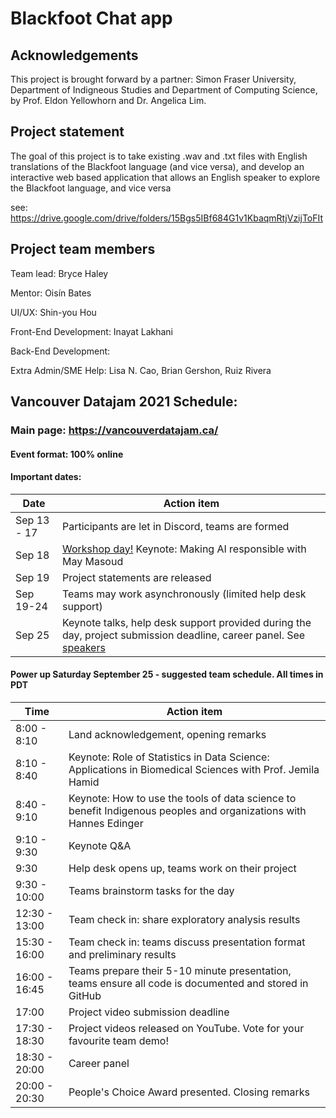 # Blackfoot Chat app

## Acknowledgements
This project is brought forward by a partner: Simon Fraser University, Department of Indigneous Studies and Department of Computing Science, by Prof. Eldon Yellowhorn and Dr. Angelica Lim.


## Project statement
The goal of this project is to take existing .wav and .txt files with English translations of the Blackfoot language (and vice versa), and develop an interactive web based application that allows an English speaker to explore the Blackfoot language, and vice versa

see: https://drive.google.com/drive/folders/15Bgs5IBf684G1v1KbaqmRtjVzijToFIt

## Project team members

Team lead: Bryce Haley

Mentor: Oisín Bates

UI/UX: Shin-you Hou

Front-End Development: Inayat Lakhani 

Back-End Development: 

Extra Admin/SME Help: Lisa N. Cao, Brian Gershon, Ruiz Rivera

## Vancouver Datajam 2021 Schedule:

### Main page: https://vancouverdatajam.ca/
#### Event format: 100% online

#### Important dates: 

|Date | Action item |
| - | - |
|Sep 13 - 17 |Participants are let in Discord, teams are formed|
|Sep 18 |[Workshop day!](https://www.vancouverdatajam.ca/workshops) Keynote: Making AI responsible with May Masoud|
|Sep 19 |Project statements are released|
|Sep 19-24 |Teams may work asynchronously (limited help desk support)|
|Sep 25 |Keynote talks, help desk support provided during the day, project submission deadline, career panel. See [speakers](https://www.vancouverdatajam.ca/speakers)|

#### Power up Saturday September 25 - suggested team schedule. All times in PDT

|Time| Action item|
| - | - |
|8:00 - 8:10| Land acknowledgement, opening remarks |
|8:10 - 8:40| Keynote: Role of Statistics in Data Science: Applications in Biomedical Sciences with Prof. Jemila Hamid | 
|8:40 - 9:10| Keynote: How to use the tools of data science to benefit Indigenous peoples and organizations  with Hannes Edinger |
|9:10 -  9:30| Keynote Q&A |
|9:30 | Help desk opens up, teams work on their project |
|9:30 - 10:00| Teams brainstorm tasks for the day|
|12:30 - 13:00| Team check in: share exploratory analysis results |
|15:30 - 16:00| Team check in: teams discuss presentation format and preliminary results|
|16:00 - 16:45| Teams prepare their 5-10 minute presentation, teams ensure all code is documented and stored in GitHub|
|17:00| Project video submission deadline|
|17:30 - 18:30| Project videos released on YouTube. Vote for your favourite team demo!| 
|18:30 - 20:00 | Career panel|
|20:00 - 20:30 | People's Choice Award presented. Closing remarks|
